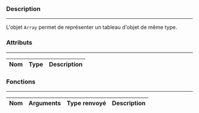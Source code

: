 ### Description
---
L'objet `Array` permet de représenter un tableau d'objet de même type.

### Attributs
---

|     Nom     |    Type     | Description                |
| :---------: | :---------: | :------------------------- |


### Fonctions
---

|      Nom       |         Arguments         | Type renvoyé | Description                   |
| :------------: | :-----------------------: | :----------: | ----------------------------- |

